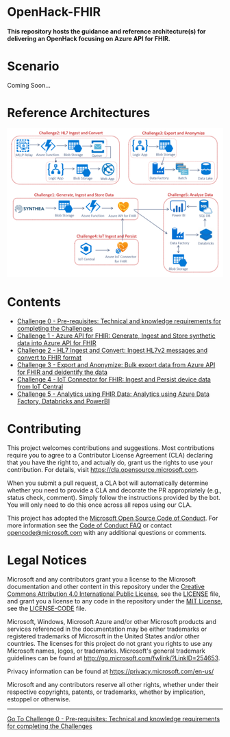 # OpenHack-FHIR

#### This repository hosts the guidance and reference architecture(s) for delivering an OpenHack focusing on Azure API for FHIR.

# Scenario
Coming Soon...

# Reference Architectures
<center><img src="images//azure-api-fhir-paas.png" width="850"></center>

# Contents

* [Challenge 0 - Pre-requisites: Technical and knowledge requirements for completing the Challenges](./Challenge0-Prerequistes/ReadMe.md)
* [Challenge 1 - Azure API for FHIR: Generate, Ingest and Store synthetic data into Azure API for FHIR](./Challenge1-AzureAPIforFHIR/ReadMe.md)
* [Challenge 2 - HL7 Ingest and Convert: Ingest HL7v2 messages and convert to FHIR format](./Challenge2-HL7IngestandConvert/ReadMe.md)
* [Challenge 3 - Export and Anonymize: Bulk export data from Azure API for FHIR and deidentify the data](./Challenge3-ExportandAnonymizeData/ReadMe.md)
* [Challenge 4 - IoT Connector for FHIR: Ingest and Persist device data from IoT Central](./Challenge4-IoTFHIRConnector/ReadMe.md)
* [Challenge 5 - Analytics using FHIR Data: Analytics using Azure Data Factory, Databricks and PowerBI](./Challenge5-AzureDataAnalytics/ReadMe.md)

# Contributing

This project welcomes contributions and suggestions.  Most contributions require you to agree to a
Contributor License Agreement (CLA) declaring that you have the right to, and actually do, grant us
the rights to use your contribution. For details, visit https://cla.opensource.microsoft.com.

When you submit a pull request, a CLA bot will automatically determine whether you need to provide
a CLA and decorate the PR appropriately (e.g., status check, comment). Simply follow the instructions
provided by the bot. You will only need to do this once across all repos using our CLA.

This project has adopted the [Microsoft Open Source Code of Conduct](https://opensource.microsoft.com/codeofconduct/).
For more information see the [Code of Conduct FAQ](https://opensource.microsoft.com/codeofconduct/faq/) or
contact [opencode@microsoft.com](mailto:opencode@microsoft.com) with any additional questions or comments.

# Legal Notices

Microsoft and any contributors grant you a license to the Microsoft documentation and other content
in this repository under the [Creative Commons Attribution 4.0 International Public License](https://creativecommons.org/licenses/by/4.0/legalcode),
see the [LICENSE](LICENSE) file, and grant you a license to any code in the repository under the [MIT License](https://opensource.org/licenses/MIT), see the
[LICENSE-CODE](LICENSE-CODE) file.

Microsoft, Windows, Microsoft Azure and/or other Microsoft products and services referenced in the documentation
may be either trademarks or registered trademarks of Microsoft in the United States and/or other countries.
The licenses for this project do not grant you rights to use any Microsoft names, logos, or trademarks.
Microsoft's general trademark guidelines can be found at http://go.microsoft.com/fwlink/?LinkID=254653.

Privacy information can be found at https://privacy.microsoft.com/en-us/

Microsoft and any contributors reserve all other rights, whether under their respective copyrights, patents,
or trademarks, whether by implication, estoppel or otherwise.


***

[Go To Challenge 0 - Pre-requisites: Technical and knowledge requirements for completing the Challenges](./Challenge0-Prerequistes/ReadMe.md)
